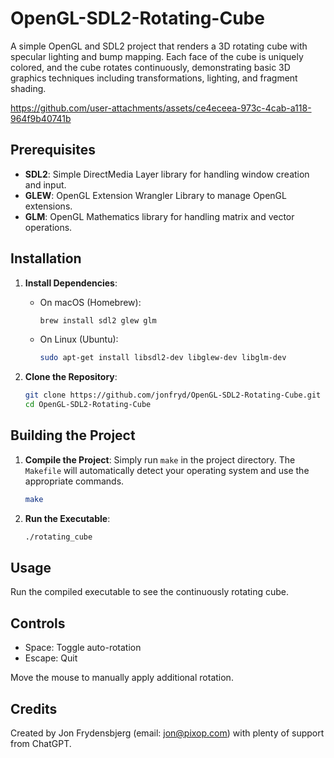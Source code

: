 # OpenGL-SDL2-Rotating-Cube

A simple OpenGL and SDL2 project that renders a 3D rotating cube with specular lighting and bump mapping. Each face of the cube is uniquely colored, and the cube rotates continuously, demonstrating basic 3D graphics techniques including transformations, lighting, and fragment shading.

https://github.com/user-attachments/assets/ce4eceea-973c-4cab-a118-964f9b40741b

## Prerequisites

- **SDL2**: Simple DirectMedia Layer library for handling window creation and input.
- **GLEW**: OpenGL Extension Wrangler Library to manage OpenGL extensions.
- **GLM**: OpenGL Mathematics library for handling matrix and vector operations.

## Installation

1. **Install Dependencies**:
    - On macOS (Homebrew):
        ```sh
        brew install sdl2 glew glm
        ```
    - On Linux (Ubuntu):
        ```sh
        sudo apt-get install libsdl2-dev libglew-dev libglm-dev
        ```

2. **Clone the Repository**:
    ```sh
    git clone https://github.com/jonfryd/OpenGL-SDL2-Rotating-Cube.git
    cd OpenGL-SDL2-Rotating-Cube
    ```

## Building the Project

1. **Compile the Project**:
    Simply run `make` in the project directory. The `Makefile` will automatically detect your operating system and use the appropriate commands.

    ```sh
    make
    ```

2. **Run the Executable**:
    ```sh
    ./rotating_cube
    ```

## Usage

Run the compiled executable to see the continuously rotating cube.

## Controls

- Space: Toggle auto-rotation
- Escape: Quit

Move the mouse to manually apply additional rotation.

## Credits

Created by Jon Frydensbjerg (email: jon@pixop.com) with plenty of support from ChatGPT. 
